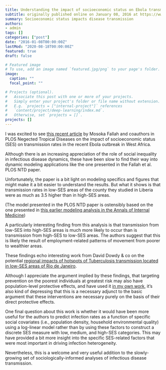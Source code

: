 ```yaml
---
title: Understanding the impact of socioeconomic status on Ebola transmission
subtitle: originally published online on January 08, 2016 at https://www.jonzelner.net/
summary: Socioeconomic status impacts disease transmission
authors:
- admin
tags: []
categories: ["post"]
date: "2016-01-08T00:00:00Z"
lastMod: "2020-08-18T00:00:00Z"
featured: true
draft: false

# Featured image
# To use, add an image named `featured.jpg/png` to your page's folder. 
image:
  caption: ""
  focal_point: ""

# Projects (optional).
#   Associate this post with one or more of your projects.
#   Simply enter your project's folder or file name without extension.
#   E.g. `projects = ["internal-project"]` references 
#   `content/project/deep-learning/index.md`.
#   Otherwise, set `projects = []`.
projects: []
---
```

I was excited to see [this recent article](http://journals.plos.org/plosntds/article?id=10.1371/journal.pntd.0004260) by Mosoka Fallah and coauthors in PLOS Negected Tropical Diseases on the impact of socioeconomic status (SES) on transmission rates in the recent Ebola outbreak in West Africa.

Although there is an increasing appreciation of the role of social inequality in infectious disease dynamics, these have been slow to find their way into dynamic modeling applications like the one presented in the Fallah et al. PLOS NTD paper.

Unfortunately, the paper is a bit light on modeling specifics and figures that might make it a bit easier to understand the results. But what it shows is that transmission rates in low-SES areas of the county they studied in Liberia were as much as 3.5 higher than in high-SES areas.

(The model presented in the PLOS NTD paper is ostensibly based on the one presented in [this earlier modeling analysis in the Annals of Internal Medicine](https://doi.org/10.7326/M14-2255))

A particularly interesting finding from this analysis is that transmission from low-SES into high-SES areas is much more likely to occur than is transmission from high-SES to low-SES areas. The authors suggest that this is likely the result of employment-related patterns of movement from poorer to wealthier areas.

These findings echo interesting work from David Dowdy & co on the potential [regional impacts of hotspots of Tuberculosis transmission located in low-SES areas of Rio de Janeiro](http://www.pnas.org/content/109/24/9557.full.pdf).

Although I appreciate the argument implied by these findings, that targeting prevention on the poorest individuals at greatest risk may also have population-level protective effects, and have used it [in my own work](https://www.jonzelner.net/downloads/papers/zelner_jid_2016.pdf), it’s also kind of depressing that this is a necessary adjunct to the basic argument that these interventions are necessary purely on the basis of their direct protective effects.

One final question about this work is whether it would have been more useful for the authors to predict infection rates as a function of specific social covariates (i.e., population density, household environmental quality) using a log-linear model rather than by using these factors to construct a discrete SES measure with low, medium, and high-SES categories. This may have provided a bit more insight into the specific SES-related factors that were most important in driving infection heterogeneity.

Nevertheless, this is a welcome and very useful addition to the slowly-growing set of sociologically-informed analyses of infectious disease transmission.